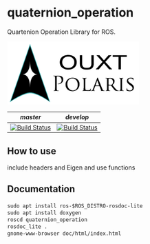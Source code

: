 # quaternion_operation
Quartenion Operation Library for ROS.

![Developed By OUXT Polaris](img/logo.png "Logo")

| *master* | *develop* |
|----------|-----------|
|[![Build Status](https://travis-ci.org/OUXT-Polaris/quaternion_operation.svg?branch=master)](https://travis-ci.org/OUXT-Polaris/quaternion_operation)|[![Build Status](https://travis-ci.org/OUXT-Polaris/quaternion_operation.svg?branch=develop)](https://travis-ci.org/OUXT-Polaris/quaternion_operation)|

## How to use
include headers and Eigen and use functions

## Documentation
```
sudo apt install ros-$ROS_DISTRO-rosdoc-lite
sudo apt install doxygen
roscd quaternion_operation
rosdoc_lite .
gnome-www-browser doc/html/index.html
```